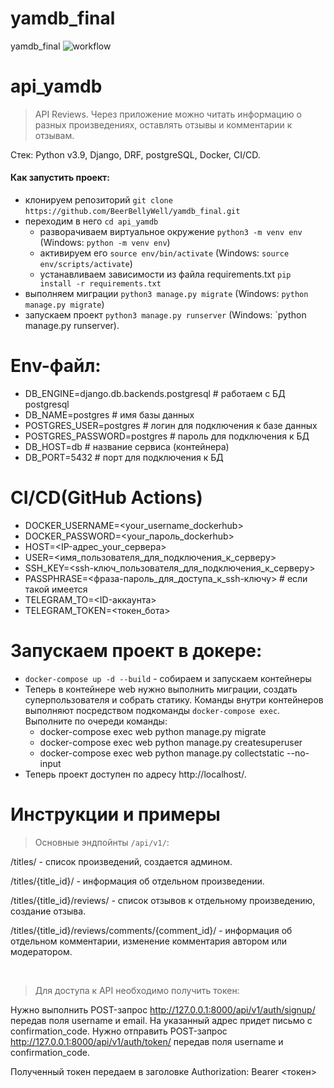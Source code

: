 # yamdb_final
yamdb_final
![workflow](https://github.com/beerbellywell/yamdb_final/actions/workflows/yamdb_workflow.yml/badge.svg)

# api_yamdb
>API Reviews. Через приложение можно читать информацию о разных произведениях, оставлять отзывы и комментарии к отзывам.

Стек: Python v3.9, Django, DRF, postgreSQL, Docker, CI/CD.

#### Как запустить проект:

+ клонируем репозиторий `git clone`
`https://github.com/BeerBellyWell/yamdb_final.git`
+ переходим в него `cd api_yamdb`
    + разворачиваем виртуальное окружение
    `python3 -m venv env` (Windows: `python -m venv env`)
    + активируем его
    `source env/bin/activate` (Windows: `source env/scripts/activate`)
    + устанавливаем зависимости из файла requirements.txt
    `pip install -r requirements.txt`
+ выполняем миграции
`python3 manage.py migrate` (Windows: `python manage.py migrate`)
+ запускаем проект
`python3 manage.py runserver` (Windows: `python manage.py runserver).

# Env-файл:
+ DB_ENGINE=django.db.backends.postgresql # работаем с БД postgresql
+ DB_NAME=postgres # имя базы данных
+ POSTGRES_USER=postgres # логин для подключения к базе данных
+ POSTGRES_PASSWORD=postgres # пароль для подключения к БД
+ DB_HOST=db # название сервиса (контейнера)
+ DB_PORT=5432 # порт для подключения к БД

# CI/CD(GitHub Actions)
+ DOCKER_USERNAME=<your_username_dockerhub>
+ DOCKER_PASSWORD=<your_пароль_dockerhub>
+ HOST=<IP-адрес_your_сервера>
+ USER=<имя_пользователя_для_подключения_к_серверу>
+ SSH_KEY=<ssh-ключ_пользователя_для_подключения_к_серверу>
+ PASSPHRASE=<фраза-пароль_для_доступа_к_ssh-ключу> # если такой имеется
+ TELEGRAM_TO=<ID-аккаунта>
+ TELEGRAM_TOKEN=<токен_бота>

# Запускаем проект в докере:
+ `docker-compose up -d --build` - собираем и запускаем контейнеры
+ Теперь в контейнере web нужно выполнить миграции, создать суперпользователя и собрать статику. Команды внутри контейнеров выполняют посредством подкоманды `docker-compose exec`. Выполните по очереди команды:
    + docker-compose exec web python manage.py migrate
    + docker-compose exec web python manage.py createsuperuser
    + docker-compose exec web python manage.py collectstatic --no-input
+ Теперь проект доступен по адресу http://localhost/.

# Инструкции и примеры

>Основные эндпойнты `/api/v1/`:

/titles/ - список произведений, создается админом.

/titles/{title_id}/ - информация об отдельном произведении.

/titles/{title_id}/reviews/ - список отзывов к отдельному произведению, создание отзыва.

/titles/{title_id}/reviews/comments/{comment_id}/ - информация об отдельном комментарии, изменение комментария автором или модератором.

</br>

>Для доступа к API необходимо получить токен:

Нужно выполнить POST-запрос http://127.0.0.1:8000/api/v1/auth/signup/ передав поля username и email.
На указанный адрес придет письмо с confirmation_code.
Нужно отправить POST-запрос http://127.0.0.1:8000/api/v1/auth/token/ передав поля username и confirmation_code.

Полученный токен передаем в заголовке Authorization: Bearer <токен>
